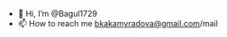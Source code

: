 - 👋 Hi, I’m @Bagul1729
- 📫 How to reach me bkakamyradova@gmail.com/mail


<!---
Bagul1729/Bagul1729 is a ✨ special ✨ repository because its `README.md` (this file) appears on your GitHub profile.
You can click the Preview link to take a look at your changes.
--->
